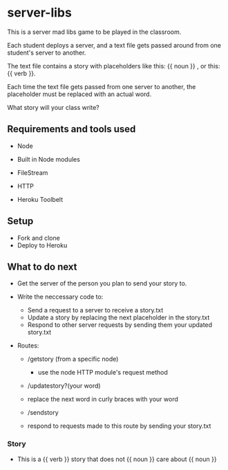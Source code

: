 # server-libs

This is a server mad libs game to be played in the classroom.

Each student deploys a server, and a text file gets passed around from one student's server to another.

The text file contains a story with placeholders like this: {{ noun }} , or this: {{ verb }}.

Each time the text file gets passed from one server to another, the placeholder must be replaced with an actual word.

What story will your class write?

## Requirements and tools used

- Node

- Built in Node modules
 - FileStream
 - HTTP

- Heroku Toolbelt

## Setup

- Fork and clone
- Deploy to Heroku

## What to do next

- Get the server of the person you plan to send your story to.

- Write the neccessary code to:
  - Send a request to a server to receive a story.txt
  - Update a story by replacing the next placeholder in the story.txt
  - Respond to other server requests by sending them your updated story.txt

- Routes:

  - /getstory (from a specific node)
    - use the node HTTP module's request method

  - /updatestory?(your word)
   - replace the next word in curly braces with your word

  - /sendstory
   - respond to requests made to this route by sending your story.txt


### Story
 - This is a {{ verb }} story that does not {{ noun }} care about {{ noun }}
